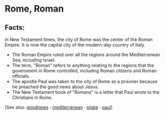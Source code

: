 # Rome, Roman #

## Facts: ##

In New Testament times, the city of Rome was the center of the Roman Empire. It is now the capital city of the modern-day country of Italy.

 * The Roman Empire ruled over all the regions around the Mediterranean Sea, including Israel.
 * The term, "Roman" refers to anything relating to the regions that the government in Rome controlled, including Roman citizens and Roman officials.
 * The apostle Paul was taken to the city of Rome as a prisoner because he preached the good news about Jesus.
 * The New Testament book of "Romans" is a letter that Paul wrote to the Christians in Rome.

(See also: [goodnews](../kt/goodnews.md) **·** [mediterranean](../other/mediterranean.md) **·** [pilate](../other/pilate.md) **·** [paul](../other/paul.md))

